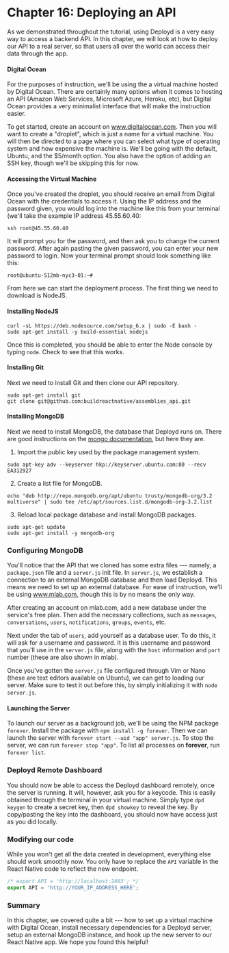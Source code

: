 # Chapter 16: Deploying an API

As we demonstrated throughout the tutorial, using Deployd is a very easy way to access a backend API. In this chapter, we will look at how to deploy our API to a real server, so that users all over the world can access their data through the app.

#### Digital Ocean
For the purposes of instruction, we'll be using the a virtual machine hosted by Digital Ocean. There are certainly many options when it comes to hosting an API (Amazon Web Services, Microsoft Azure, Heroku, etc), but Digital Ocean provides a very minimalist interface that will make the instruction easier.

To get started, create an account on www.digitalocean.com. Then you will want to create a "droplet", which is just a name for a virtual machine. You will then be directed to a page where you can select what type of operating system and how expensive the machine is. We'll be going with the default, Ubuntu, and the $5/month option. You also have the option of adding an SSH key, though we'll be skipping this for now.

#### Accessing the Virtual Machine
Once you've created the droplet, you should receive an email from Digital Ocean with the credentials to access it. Using the IP address and the password given, you would log into the machine like this from your terminal (we'll take the example IP address 45.55.60.40:
```
ssh root@45.55.60.40
```
It will prompt you for the password, and then ask you to change the current password. After again pasting the given password, you can enter your new password to login. Now your terminal prompt should look something like this:
```
root@ubuntu-512mb-nyc3-01:~#
```

From here we can start the deployment process. The first thing we need to download is NodeJS. 

#### Installing NodeJS
```
curl -sL https://deb.nodesource.com/setup_6.x | sudo -E bash -
sudo apt-get install -y build-essential nodejs
```
Once this is completed, you should be able to enter the Node console by typing `node`. Check to see that this works.

#### Installing Git

Next we need to install Git and then clone our API repository. 
```
sudo apt-get install git 
git clone git@github.com:buildreactnative/assemblies_api.git
```

#### Installing MongoDB

Next we need to install MongoDB, the database that Deployd runs on. There are good instructions on the [mongo documentation](https://docs.mongodb.com/manual/tutorial/install-mongodb-on-ubuntu/), but here they are.

1. 	Import the public key used by the package management system.
```
sudo apt-key adv --keyserver hkp://keyserver.ubuntu.com:80 --recv EA312927
```
2. 	Create a list file for MongoDB.
```
echo "deb http://repo.mongodb.org/apt/ubuntu trusty/mongodb-org/3.2 multiverse" | sudo tee /etc/apt/sources.list.d/mongodb-org-3.2.list
```
3. 	Reload local package database and install MongoDB packages.
```
sudo apt-get update
sudo apt-get install -y mongodb-org
```

### Configuring MongoDB

You'll notice that the API that we cloned has some extra files --- namely, a `package.json` file and a `server.js` init file. In `server.js`, we establish a connection to an external MongoDB database and then load Deployd. This means we need to set up an external database. For ease of instruction, we'll be using www.mlab.com, though this is by no means the only way.

After creating an account on mlab.com, add a new database under the service's free plan. Then add the necessary collections, such as `messages`, `conversations`, `users`, `notifications`, `groups`, `events`, etc. 

Next under the tab of `users`, add yourself as a database user. To do this, it will ask for a username and password. It is this username and password that you'll use in the `server.js` file, along with the `host` information and `port` number (these are also shown in mlab).

Once you've gotten the `server.js` file configured through Vim or Nano (these are text editors available on Ubuntu), we can get to loading our server. Make sure to test it out before this, by simply initializing it with `node server.js`. 

#### Launching the Server

To launch our server as a background job, we'll be using the NPM package `forever`. Install the package with `npm install -g forever`. Then we can launch the server with `forever start --uid "app" server.js`. To stop the server, we can run `forever stop "app"`. To list all processes on **forever**, run `forever list`.

### Deployd Remote Dashboard

You should now be able to access the Deployd dashboard remotely, once the server is running. It will, however, ask you for a keycode. This is easily obtained through the terminal in your virtual machine. Simply type `dpd keygen` to create a secret key, then `dpd showkey` to reveal the key. By copy/pasting the key into the dashboard, you should now have access just as you did locally.

### Modifying our code

While you won't get all the data created in development, everything else should work smoothly now. You only have to replace the `API` variable in the React Native code to reflect the new endpoint.

```javascript
/* export API = 'http://localhost:2403'; */
export API = 'http://YOUR_IP_ADDRESS_HERE';
```

### Summary

In this chapter, we covered quite a bit --- how to set up a virtual machine with Digital Ocean, install necessary dependencies for a Deployd server, setup an external MongoDB instance, and hook up the new server to our React Native app. We hope you found this helpful!